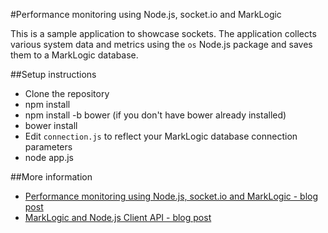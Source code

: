 #Performance monitoring using Node.js, socket.io and MarkLogic

This is a sample application to showcase sockets. The application collects various system data and metrics using the `os` Node.js package and saves them to a MarkLogic database.

##Setup instructions

- Clone the repository
- npm install
- npm install -b bower (if you don't have bower already installed)
- bower install
- Edit `connection.js` to reflect your MarkLogic database connection parameters
- node app.js

##More information

- [Performance monitoring using Node.js, socket.io and MarkLogic - blog post](http://www.tamas.io/performance-monitoring-using-node-js-socket-io-and-marklogic/)
- [MarkLogic and Node.js Client API - blog post](http://www.tamas.io/marklogic-and-node-js/)
